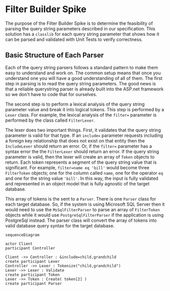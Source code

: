 # Filter Builder Spike

The purpose of the Filter Builder Spike is to determine the feasibility of parsing the query string parameters described in our specification. This solution has a `classlib` for each query string parameter that shows how it can be parsed and validated with Unit Tests to verify correctness.

## Basic Structure of Each Parser

Each of the query string parsers follows a standard pattern to make them easy to understand and work on. The common setup means that once you understand one you will have a good understanding of all of them. The first step in parsing is to read the query string parameters. The good news is that a reliable querystring parser is already built into the ASP.net framework so we don't have to code that for ourselves.

The second step is to perform a lexical analysis of the query string parameter value and break it into logical tokens. This step is performed by a `Lexer` class. For example, the lexical analysis of the `filter=` parameter is performed by the class called `FilterLexer`.

The lexer does two important things. First, it validates that the query string parameter is valid for that type. If an `include=` parameter requests including a foreign key relationship that does not exist on that entity then the `IncludeLexer` should return an error. Or, if the `filter=` parameter has a syntax error the the `FilterLexer` should return an error. If the query string parameter is valid, then the lexer will create an array of `Token` objects to return. Each token represents a segment of the query string value that is significant. For example, `filter=name eq 'bill'` would become three `FilterToken` objects; one for the column called `name`, one for the operator `eq` and one for the string value `'bill'`. In this way, the input is fully validated and represented in an object model that is fully agnostic of the target database.

This array of tokens is the sent to a `Parser`. There is one `Parser` class for each target database. So, if the system is using Microsoft SQL Server then it would need to use the `MsSqlFilterParser` to parse an array of `FilterToken` objects while it would use `PostgreSqlFilterParser` if the application is using PostgreSql instead. The parser class will convert the array of tokens into valid database query syntax for the target database.

```mermaid
sequenceDiagram

actor Client
participant Controller

Client ->> Controller : &include=child,grandchild
create participant Lexer
Controller ->> Lexer : Tokenize("child,grandchild")
Lexer ->> Lexer : Validate
create participant Token
Lexer ->> Token : Create( token[2] )
create participant Parser

```
